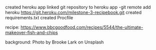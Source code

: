 created heroku app
linked git repository to heroku app -git remote add heroku https://git.heroku.com/milestone-3-recipebook.git
created requirements.txt
created Procfile


recipe:
https://www.bbcgoodfood.com/recipes/5544/the-ultimate-makeover-fish-and-chips

background:
Photo by Brooke Lark on Unsplash